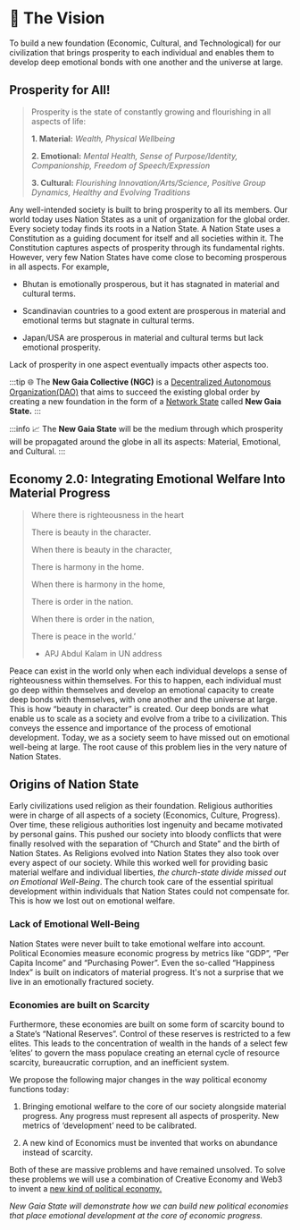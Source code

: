 #  👼 The Vision

To build a new foundation (Economic, Cultural, and Technological) for our civilization that brings prosperity to each individual and enables them to develop deep emotional bonds with one another and the universe at large.

## Prosperity for All!

> Prosperity is the state of constantly growing and flourishing in all aspects of life:
> 
> **1. Material:** *Wealth, Physical Wellbeing*
> 
> **2. Emotional:** *Mental Health, Sense of Purpose/Identity, Companionship, Freedom of Speech/Expression*
> 
> **3. Cultural:** *Flourishing Innovation/Arts/Science, Positive Group Dynamics, Healthy and Evolving Traditions*

Any well-intended society is built to bring prosperity to all its members. Our world today uses Nation States as a unit of organization for the global order. Every society today finds its roots in a Nation State. A Nation State uses a Constitution as a guiding document for itself and all societies within it. The Constitution captures aspects of prosperity through its fundamental rights. However, very few Nation States have come close to becoming prosperous in all aspects. For example,

- Bhutan is emotionally prosperous, but it has stagnated in material and cultural terms.

- Scandinavian countries to a good extent are prosperous in material and emotional terms but stagnate in cultural terms.

- Japan/USA are prosperous in material and cultural terms but lack emotional prosperity.

Lack of prosperity in one aspect eventually impacts other aspects too.

:::tip
🌐 The **New Gaia Collective (NGC)** is a [Decentralized Autonomous Organization(DAO)][DAO] that aims to succeed the existing global order by creating a new foundation in the form of a [Network State][NS] called **New Gaia State.**
:::

:::info
📈 The **New Gaia State** will be the medium through which prosperity will be propagated around the globe in all its aspects: Material, Emotional, and Cultural.
:::

## Economy 2.0: Integrating Emotional Welfare Into Material Progress

> Where there is righteousness in the heart
> 
> There is beauty in the character.
> 
> When there is beauty in the character,
> 
> There is harmony in the home.
> 
> When there is harmony in the home,
> 
> There is order in the nation.
> 
> When there is order in the nation,
> 
> There is peace in the world.’
> 
> - APJ Abdul Kalam in UN address

Peace can exist in the world only when each individual develops a sense of righteousness within themselves. For this to happen, each individual must go deep within themselves and develop an emotional capacity to create deep bonds with themselves, with one another and the universe at large. This is how “beauty in character” is created. Our deep bonds are what enable us to scale as a society and evolve from a tribe to a civilization. This conveys the essence and importance of the process of emotional development. Today, we as a society seem to have missed out on emotional well-being at large. The root cause of this problem lies in the very nature of Nation States.

## Origins of Nation State

Early civilizations used religion as their foundation. Religious authorities were in charge of all aspects of a society (Economics, Culture, Progress). Over time, these religious authorities lost ingenuity and became motivated by personal gains. This pushed our society into bloody conflicts that were finally resolved with the separation of “Church and State” and the birth of Nation States. As Religions evolved into Nation States they also took over every aspect of our society. While this worked well for providing basic material welfare and individual liberties, *the church-state divide missed out on Emotional Well-Being*. The church took care of the essential spiritual development within individuals that Nation States could not compensate for. This is how we lost out on emotional welfare.

### Lack of Emotional Well-Being

Nation States were never built to take emotional welfare into account. Political Economies measure economic progress by metrics like “GDP”, “Per Capita Income” and “Purchasing Power”. Even the so-called “Happiness Index” is built on indicators of material progress. It's not a surprise that we live in an emotionally fractured society.

### Economies are built on Scarcity

Furthermore, these economies are built on some form of scarcity bound to a State’s “National Reserves”. Control of these reserves is restricted to a few elites. This leads to the concentration of wealth in the hands of a select few ‘elites’ to govern the mass populace creating an eternal cycle of resource scarcity, bureaucratic corruption, and an inefficient system.

We propose the following major changes in the way political economy functions today:

1. Bringing emotional welfare to the core of our society alongside material progress. Any progress must represent all aspects of prosperity. New metrics of ‘development’ need to be calibrated.

2. A new kind of Economics must be invented that works on abundance instead of scarcity.

Both of these are massive problems and have remained unsolved. To solve these problems we will use a combination of Creative Economy and Web3 to invent a [new kind of political economy.](/vision/dharmic-creativism)

*New Gaia State will demonstrate how we can build new political economies that place emotional development at the core of economic progress.*

[DAO]: https://ethereum.org/en/dao/
[NS]: https://thenetworkstate.com/

